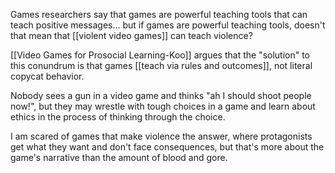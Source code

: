 Games researchers say that games are powerful teaching tools that can teach positive messages... but if games are powerful teaching tools, doesn't that mean that [[violent video games]] can teach violence?

[[Video Games for Prosocial Learning-Koo]] argues that the "solution" to this conundrum is that games [[teach via rules and outcomes]], not literal copycat behavior. 

Nobody sees a gun in a video game and thinks "ah I should shoot people now!", but they may wrestle with tough choices in a game and learn about ethics in the process of thinking through the choice.

I am scared of games that make violence the answer, where protagonists get what they want and don't face consequences, but that's more about the game's narrative than the amount of blood and gore.
